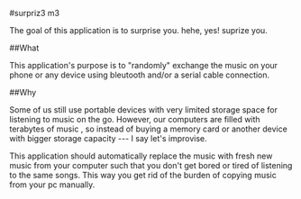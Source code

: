 #surpriz3 m3

The goal of this application is to surprise you. hehe, yes! suprize you.

##What

This application's purpose is to "randomly" exchange the music
on your phone or any device using bleutooth and/or a serial cable connection.

##Why

Some of us still use portable devices with very limited storage space for listening
to music on the go. However, our computers are filled with terabytes of music , so instead of buying
a memory card or another device with bigger storage capacity --- I say let's improvise.

This application should automatically replace the music with fresh new music from your computer
such that you don't get bored or tired of listening to the same songs. This way you get rid of the
burden of copying music from your pc manually.
